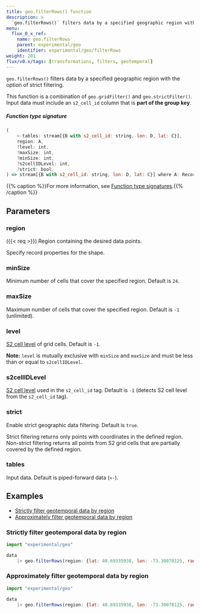 ```yaml
---
title: geo.filterRows() function
description: >
  `geo.filterRows()` filters data by a specified geographic region with the option of strict filtering.
menu:
  flux_0_x_ref:
    name: geo.filterRows
    parent: experimental/geo
    identifier: experimental/geo/filterRows
weight: 201
flux/v0.x/tags: [transformations, filters, geotemporal]
---
```


<!------------------------------------------------------------------------------

IMPORTANT: This page was generated from comments in the Flux source code. Any
edits made directly to this page will be overwritten the next time the
documentation is generated. 

To make updates to this documentation, update the function comments above the
function definition in the Flux source code:

https://github.com/influxdata/flux/blob/master/stdlib/experimental/geo/geo.flux#L824-L866

Contributing to Flux: https://github.com/influxdata/flux#contributing
Fluxdoc syntax: https://github.com/influxdata/flux/blob/master/docs/fluxdoc.md

------------------------------------------------------------------------------->

`geo.filterRows()` filters data by a specified geographic region with the option of strict filtering.

This function is a combination of `geo.gridFilter()` and `geo.strictFilter()`.
Input data must include an `s2_cell_id` column that is **part of the group key**.

##### Function type signature

```js
(
    <-tables: stream[{B with s2_cell_id: string, lon: D, lat: C}],
    region: A,
    ?level: int,
    ?maxSize: int,
    ?minSize: int,
    ?s2cellIDLevel: int,
    ?strict: bool,
) => stream[{B with s2_cell_id: string, lon: D, lat: C}] where A: Record
```

{{% caption %}}For more information, see [Function type signatures](/flux/v0.x/function-type-signatures/).{{% /caption %}}

## Parameters

### region
({{< req >}})
Region containing the desired data points.

Specify record properties for the shape.

### minSize

Minimum number of cells that cover the specified region.
Default is `24`.



### maxSize

Maximum number of cells that cover the specified region.
Default is `-1` (unlimited).



### level

[S2 cell level](https://s2geometry.io/resources/s2cell_statistics.html)
of grid cells. Default is `-1`.

**Note:** `level` is mutually exclusive with `minSize` and `maxSize` and
must be less than or equal to `s2cellIDLevel`.

### s2cellIDLevel

[S2 cell level](https://s2geometry.io/resources/s2cell_statistics.html)
used in the `s2_cell_id` tag. Default is `-1` (detects S2 cell level from the `s2_cell_id` tag).



### strict

Enable strict geographic data filtering. Default is `true`.

Strict filtering returns only points with coordinates in the defined region.
Non-strict filtering returns all points from S2 grid cells that are partially
covered by the defined region.

### tables

Input data. Default is piped-forward data (`<-`).




## Examples

- [Strictly filter geotemporal data by region](#strictly-filter-geotemporal-data-by-region)
- [Approximately filter geotemporal data by region](#approximately-filter-geotemporal-data-by-region)

### Strictly filter geotemporal data by region

```js
import "experimental/geo"

data
    |> geo.filterRows(region: {lat: 40.69335938, lon: -73.30078125, radius: 100.0})
```


### Approximately filter geotemporal data by region

```js
import "experimental/geo"

data
    |> geo.filterRows(region: {lat: 40.69335938, lon: -73.30078125, radius: 100.0}, strict: false)
```

